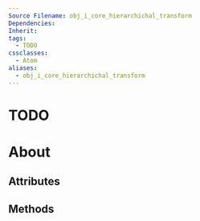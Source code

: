 ```yaml
---
Source Filename: obj_i_core_hierarchichal_transform
Dependencies: 
Inherit: 
tags:
  - TODO
cssclasses:
  - Atom
aliases:
  - obj_i_core_hierarchichal_transform
---
```

# TODO

# About

## Attributes

## Methods
